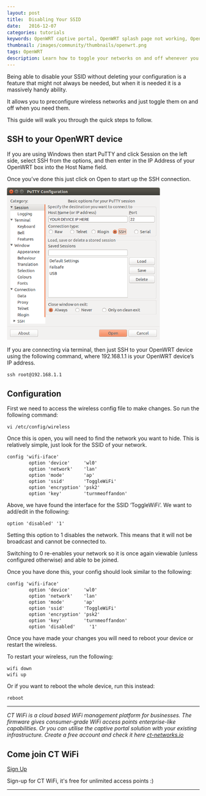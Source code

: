 ```yaml
---
layout: post
title:  Disabling Your SSID
date:   2016-12-07
categories: tutorials
keywords: OpenWRT captive portal, OpenWRT splash page not working, OpenWRT splash page template, OpenWRT splash page free, OpenWRT splash page html, OpenWRT splash page hosting, OpenMesh captive portal, OpenMesh splash page not working, OpenMesh splash page template, OpenMesh splash page free, OpenMesh splash page html, OpenMesh splash page hosting, DD-WRT, OpenWRT Routing
thumbnail: /images/community/thumbnails/openwrt.png
tags: OpenWRT
description: Learn how to toggle your networks on and off whenever you need them.
---
```


Being able to disable your SSID without deleting your configuration is a feature that might not always be needed, but when it is needed it is a massively handy ability.

It allows you to preconfigure wireless networks and just toggle them on and off when you need them.

This guide will walk you through the quick steps to follow.

## SSH to your OpenWRT device

If you are using Windows then start PuTTY and click Session on the left side, select SSH from the options, and then enter in the IP Address of your OpenWRT box into the Host Name field.

Once you’ve done this just click on Open to start up the SSH connection.

<div class="mdl-typography--text-center">
  <img src="/images/community/tutorials/openwrt/puttyconfig.png" width="400px">
</div>

If you are connecting via terminal, then just SSH to your OpenWRT device using the following command, where 192.168.1.1 is your OpenWRT device’s IP address.

    ssh root@192.168.1.1

## Configuration

First we need to access the wireless config file to make changes. So run the following command:

    vi /etc/config/wireless

Once this is open, you will need to find the network you want to hide. This is relatively simple, just look for the SSID of your network.

    config 'wifi-iface'
            option 'device'     'wl0'
            option 'network'    'lan'
            option 'mode'       'ap'
            option 'ssid'       'ToggleWiFi'
            option 'encryption' 'psk2'
            option 'key'        'turnmeoffandon'

Above, we have found the interface for the SSID ‘ToggleWiFi’. We want to add/edit in the following:

    option 'disabled' '1'

Setting this option to 1 disables the network. This means that it will not be broadcast and cannot be connected to.

Switching to 0 re-enables your network so it is once again viewable (unless configured otherwise) and able to be joined.

Once you have done this, your config should look similar to the following:

    config 'wifi-iface'
            option 'device'     'wl0'
            option 'network'    'lan'
            option 'mode'       'ap'
            option 'ssid'       'ToggleWiFi'
            option 'encryption' 'psk2'
            option 'key'        'turnmeoffandon'
            option 'disabled'     '1'

Once you have made your changes you will need to reboot your device or restart the wireless.

To restart your wireless, run the following:

    wifi down
    wifi up

Or if you want to reboot the whole device, run this instead:

    reboot

<hr>

*CT WiFi is a cloud based WiFi management platform for businesses. The firmware gives consumer-grade WiFi access points enterprise-like capabilities. Or you can utilise the captive portal solution with your existing infrastructure. Create a free account and check it here <a href="https://ct-networks.io">ct-networks.io</a>*


<div class="mdl-typography--text-center">

<h2>Come join CT WiFi</h2>

<a href="https://my.ctapp.io/#/create" class="button success dst">Sign Up</a><br>

<p>Sign-up for CT WiFi, it's free for unlimited access points :)</p>

<hr>

</div>
